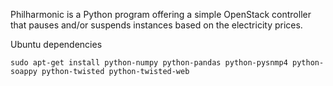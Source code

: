 Philharmonic is a Python program offering a simple OpenStack controller that pauses and/or suspends instances based on the electricity prices.

Ubuntu dependencies

    sudo apt-get install python-numpy python-pandas python-pysnmp4 python-soappy python-twisted python-twisted-web

